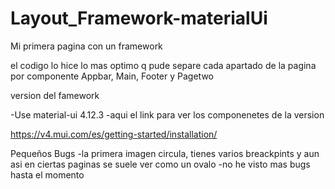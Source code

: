 # Layout_Framework-materialUi
Mi primera pagina con un framework

el codigo lo hice lo mas optimo q pude separe cada apartado de la pagina por componente
Appbar, Main, Footer y Pagetwo

version del famework

-Use material-ui 4.12.3
-aqui el link para ver los componenetes de la version

https://v4.mui.com/es/getting-started/installation/

Pequeños Bugs
-la primera imagen circula, tienes varios breackpints y aun asi en ciertas paginas se suele ver como un ovalo
-no he visto mas bugs hasta el momento
